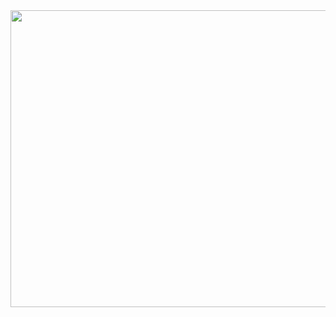 
<div align="center">
  <img width="1200" height="475" alt="DevBanner" src="https://user-gen-media-assets.s3.amazonaws.com/seedream_images/1e0675a8-2e6b-4241-8236-7ea6911e0f70.png" />
</div>

